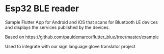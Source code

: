 # Esp32 BLE reader

Sample Flutter App for Android and iOS that scans for Bluetooth LE devices and displays the services published by the devices.

Based on https://github.com/pauldemarco/flutter_blue/tree/master/example

Used to integrate with our sign language glove translator project
